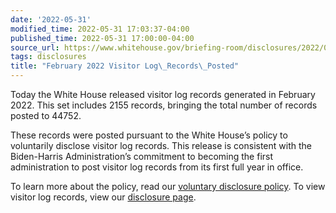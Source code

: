 ```yaml
---
date: '2022-05-31'
modified_time: 2022-05-31 17:03:37-04:00
published_time: 2022-05-31 17:00:00-04:00
source_url: https://www.whitehouse.gov/briefing-room/disclosures/2022/05/31/february-2022-visitor-log-records-posted/
tags: disclosures
title: "February 2022 Visitor Log\_Records\_Posted"
---
```

 
Today the White House released visitor log records generated in February
2022. This set includes 2155 records, bringing the total number of
records posted to 44752.

These records were posted pursuant to the White House’s policy to
voluntarily disclose visitor log records. This release is consistent
with the Biden-Harris Administration’s commitment to becoming the first
administration to post visitor log records from its first full year in
office.

To learn more about the policy, read our [voluntary disclosure
policy](https://www.whitehouse.gov/voluntary-disclosure/). To view
visitor log records, view our [disclosure
page](https://www.whitehouse.gov/disclosures/visitor-logs/).
